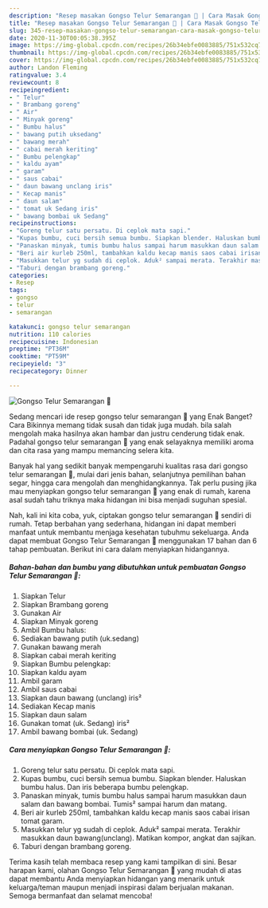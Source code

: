 ```yaml
---
description: "Resep masakan Gongso Telur Semarangan 🍳 | Cara Masak Gongso Telur Semarangan 🍳 Yang Enak dan Simpel"
title: "Resep masakan Gongso Telur Semarangan 🍳 | Cara Masak Gongso Telur Semarangan 🍳 Yang Enak dan Simpel"
slug: 345-resep-masakan-gongso-telur-semarangan-cara-masak-gongso-telur-semarangan-yang-enak-dan-simpel
date: 2020-11-30T00:05:38.395Z
image: https://img-global.cpcdn.com/recipes/26b34ebfe0083885/751x532cq70/gongso-telur-semarangan-🍳-foto-resep-utama.jpg
thumbnail: https://img-global.cpcdn.com/recipes/26b34ebfe0083885/751x532cq70/gongso-telur-semarangan-🍳-foto-resep-utama.jpg
cover: https://img-global.cpcdn.com/recipes/26b34ebfe0083885/751x532cq70/gongso-telur-semarangan-🍳-foto-resep-utama.jpg
author: Landon Fleming
ratingvalue: 3.4
reviewcount: 8
recipeingredient:
- " Telur"
- " Brambang goreng"
- " Air"
- " Minyak goreng"
- " Bumbu halus"
- " bawang putih uksedang"
- " bawang merah"
- " cabai merah keriting"
- " Bumbu pelengkap"
- " kaldu ayam"
- " garam"
- " saus cabai"
- " daun bawang unclang iris"
- " Kecap manis"
- " daun salam"
- " tomat uk Sedang iris"
- " bawang bombai uk Sedang"
recipeinstructions:
- "Goreng telur satu persatu. Di ceplok mata sapi."
- "Kupas bumbu, cuci bersih semua bumbu. Siapkan blender. Haluskan bumbu halus. Dan iris beberapa bumbu pelengkap."
- "Panaskan minyak, tumis bumbu halus sampai harum masukkan daun salam dan bawang bombai. Tumis² sampai harum dan matang."
- "Beri air kurleb 250ml, tambahkan kaldu kecap manis saos cabai irisan tomat garam."
- "Masukkan telur yg sudah di ceplok. Aduk² sampai merata. Terakhir masukkan daun bawang(unclang). Matikan kompor, angkat dan sajikan."
- "Taburi dengan brambang goreng."
categories:
- Resep
tags:
- gongso
- telur
- semarangan

katakunci: gongso telur semarangan 
nutrition: 110 calories
recipecuisine: Indonesian
preptime: "PT36M"
cooktime: "PT59M"
recipeyield: "3"
recipecategory: Dinner

---
```



![Gongso Telur Semarangan 🍳](https://img-global.cpcdn.com/recipes/26b34ebfe0083885/751x532cq70/gongso-telur-semarangan-🍳-foto-resep-utama.jpg)

Sedang mencari ide resep gongso telur semarangan 🍳 yang Enak Banget? Cara Bikinnya memang tidak susah dan tidak juga mudah. bila salah mengolah maka hasilnya akan hambar dan justru cenderung tidak enak. Padahal gongso telur semarangan 🍳 yang enak selayaknya memiliki aroma dan cita rasa yang mampu memancing selera kita.

Banyak hal yang sedikit banyak mempengaruhi kualitas rasa dari gongso telur semarangan 🍳, mulai dari jenis bahan, selanjutnya pemilihan bahan segar, hingga cara mengolah dan menghidangkannya. Tak perlu pusing jika mau menyiapkan gongso telur semarangan 🍳 yang enak di rumah, karena asal sudah tahu triknya maka hidangan ini bisa menjadi suguhan spesial.




Nah, kali ini kita coba, yuk, ciptakan gongso telur semarangan 🍳 sendiri di rumah. Tetap berbahan yang sederhana, hidangan ini dapat memberi manfaat untuk membantu menjaga kesehatan tubuhmu sekeluarga. Anda dapat membuat Gongso Telur Semarangan 🍳 menggunakan 17 bahan dan 6 tahap pembuatan. Berikut ini cara dalam menyiapkan hidangannya.

<!--inarticleads1-->

##### Bahan-bahan dan bumbu yang dibutuhkan untuk pembuatan Gongso Telur Semarangan 🍳:

1. Siapkan  Telur
1. Siapkan  Brambang goreng
1. Gunakan  Air
1. Siapkan  Minyak goreng
1. Ambil  Bumbu halus:
1. Sediakan  bawang putih (uk.sedang)
1. Gunakan  bawang merah
1. Siapkan  cabai merah keriting
1. Siapkan  Bumbu pelengkap:
1. Siapkan  kaldu ayam
1. Ambil  garam
1. Ambil  saus cabai
1. Siapkan  daun bawang (unclang) iris²
1. Sediakan  Kecap manis
1. Siapkan  daun salam
1. Gunakan  tomat (uk. Sedang) iris²
1. Ambil  bawang bombai (uk. Sedang)




<!--inarticleads2-->

##### Cara menyiapkan Gongso Telur Semarangan 🍳:

1. Goreng telur satu persatu. Di ceplok mata sapi.
1. Kupas bumbu, cuci bersih semua bumbu. Siapkan blender. Haluskan bumbu halus. Dan iris beberapa bumbu pelengkap.
1. Panaskan minyak, tumis bumbu halus sampai harum masukkan daun salam dan bawang bombai. Tumis² sampai harum dan matang.
1. Beri air kurleb 250ml, tambahkan kaldu kecap manis saos cabai irisan tomat garam.
1. Masukkan telur yg sudah di ceplok. Aduk² sampai merata. Terakhir masukkan daun bawang(unclang). Matikan kompor, angkat dan sajikan.
1. Taburi dengan brambang goreng.




Terima kasih telah membaca resep yang kami tampilkan di sini. Besar harapan kami, olahan Gongso Telur Semarangan 🍳 yang mudah di atas dapat membantu Anda menyiapkan hidangan yang menarik untuk keluarga/teman maupun menjadi inspirasi dalam berjualan makanan. Semoga bermanfaat dan selamat mencoba!
